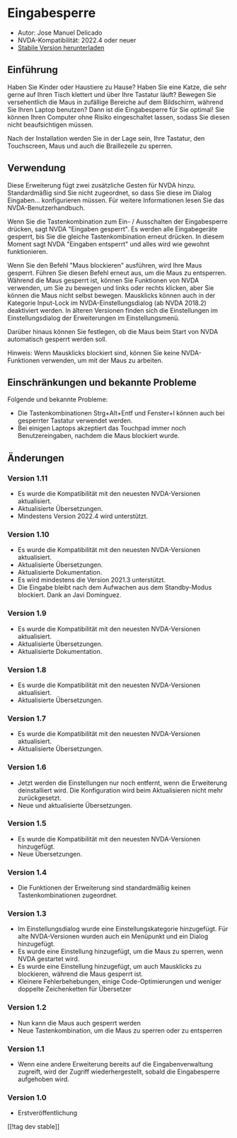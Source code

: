 # Eingabesperre #

* Autor: Jose Manuel Delicado
* NVDA-Kompatibilität: 2022.4 oder neuer
* [Stabile Version herunterladen][1]

## Einführung

Haben Sie Kinder oder Haustiere zu Hause? Haben Sie eine Katze, die sehr
gerne auf Ihren Tisch klettert und über Ihre Tastatur läuft? Bewegen Sie
versehentlich die Maus in zufällige Bereiche auf dem Bildschirm, während Sie
Ihren Laptop benutzen? Dann ist die Eingabesperre für Sie optimal! Sie
können Ihren Computer ohne Risiko eingeschaltet lassen, sodass Sie diesen
nicht beaufsichtigen müssen.

Nach der Installation werden Sie in der Lage sein, Ihre Tastatur, den
Touchscreen, Maus und auch die Braillezeile zu sperren.

## Verwendung

Diese Erweiterung fügt zwei zusätzliche Gesten für NVDA hinzu. Standardmäßig
sind Sie nicht zugeordnet, so dass Sie diese im Dialog
Eingaben... konfigurieren müssen. Für weitere Informationen lesen Sie das
NVDA-Benutzerhandbuch.

Wenn Sie die Tastenkombination zum Ein- / Ausschalten der Eingabesperre
drücken, sagt NVDA "Eingaben gesperrt". Es werden alle Eingabegeräte
gesperrt, bis Sie die gleiche Tastenkombination erneut drücken. In diesem
Moment sagt NVDA "Eingaben entsperrt" und alles wird wie gewohnt
funktionieren.

Wenn Sie den Befehl "Maus blockieren" ausführen, wird Ihre Maus
gesperrt. Führen Sie diesen Befehl erneut aus, um die Maus zu
entsperren. Während die Maus gesperrt ist, können Sie Funktionen von NVDA
verwenden, um Sie zu bewegen und links oder rechts klicken, aber Sie können
die Maus nicht selbst bewegen. Mausklicks können auch in der Kategorie
Input-Lock im NVDA-Einstellungsdialog (ab NVDA 2018.2) deaktiviert
werden. In älteren Versionen finden sich die Einstellungen im
Einstellungsdialog der Erweiterungen im Einstellungsmenü.

Darüber hinaus können Sie festlegen, ob die Maus beim Start von NVDA
automatisch gesperrt werden soll.

Hinweis: Wenn Mausklicks blockiert sind, können Sie keine NVDA-Funktionen
verwenden, um mit der Maus zu arbeiten.

## Einschränkungen und bekannte Probleme

Folgende und bekannte Probleme:

* Die Tastenkombinationen Strg+Alt+Entf und Fenster+l können auch bei
  gesperrter Tastatur verwendet werden.
* Bei einigen Laptops akzeptiert das Touchpad immer noch Benutzereingaben,
  nachdem die Maus blockiert wurde.

## Änderungen

### Version 1.11

* Es wurde die Kompatibilität mit den neuesten NVDA-Versionen aktualisiert.
* Aktualisierte Übersetzungen.
* Mindestens Version 2022.4 wird unterstützt.

### Version 1.10

* Es wurde die Kompatibilität mit den neuesten NVDA-Versionen aktualisiert.
* Aktualisierte Übersetzungen.
* Aktualisierte Dokumentation.
* Es wird mindestens die Version 2021.3 unterstützt.
* Die Eingabe bleibt nach dem Aufwachen aus dem Standby-Modus
  blockiert. Dank an Javi Dominguez.

### Version 1.9

* Es wurde die Kompatibilität mit den neuesten NVDA-Versionen aktualisiert.
* Aktualisierte Übersetzungen.
* Aktualisierte Dokumentation.

### Version 1.8

* Es wurde die Kompatibilität mit den neuesten NVDA-Versionen aktualisiert.
* Aktualisierte Übersetzungen.

### Version 1.7

* Es wurde die Kompatibilität mit den neuesten NVDA-Versionen aktualisiert.
* Aktualisierte Übersetzungen.

### Version 1.6

* Jetzt werden die Einstellungen nur noch entfernt, wenn die Erweiterung
  deinstalliert wird. Die Konfiguration wird beim Aktualisieren nicht mehr
  zurückgesetzt.
* Neue und aktualisierte Übersetzungen.

### Version 1.5

* Es wurde die Kompatibilität mit den neuesten NVDA-Versionen hinzugefügt.
* Neue Übersetzungen.

### Version 1.4

* Die Funktionen der Erweiterung sind standardmäßig keinen
  Tastenkombinationen zugeordnet.

### Version 1.3

* Im Einstellungsdialog wurde eine Einstellungskategorie hinzugefügt. Für
  alte NVDA-Versionen wurden auch ein Menüpunkt und ein Dialog hinzugefügt.
* Es wurde eine Einstellung hinzugefügt, um die Maus zu sperren, wenn NVDA
  gestartet wird.
* Es wurde eine Einstellung hinzugefügt, um auch Mausklicks zu blockieren,
  während die Maus gesperrt ist.
* Kleinere Fehlerbehebungen, einige Code-Optimierungen und weniger doppelte
  Zeichenketten für Übersetzer

### Version 1.2

* Nun kann die Maus auch gesperrt werden
* Neue Tastenkombination, um die Maus zu sperren oder zu entsperren

### Version 1.1

* Wenn eine andere Erweiterung bereits auf die Eingabenverwaltung zugreift,
  wird der Zugriff wiederhergestellt, sobald die Eingabesperre aufgehoben
  wird.

### Version 1.0

* Erstveröffentlichung

[[!tag dev stable]]

[1]: https://www.nvaccess.org/addonStore/legacy?file=inputLock
